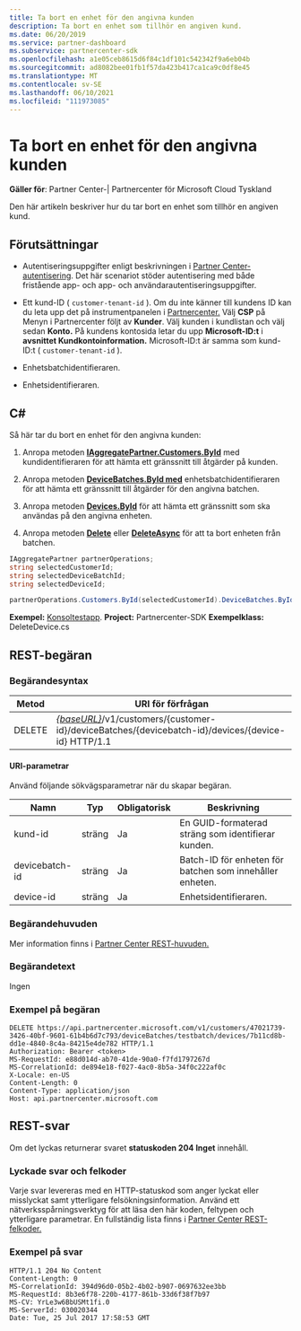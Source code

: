 ```yaml
---
title: Ta bort en enhet för den angivna kunden
description: Ta bort en enhet som tillhör en angiven kund.
ms.date: 06/20/2019
ms.service: partner-dashboard
ms.subservice: partnercenter-sdk
ms.openlocfilehash: a1e05ceb8615d6f84c1df101c542342f9a6eb04b
ms.sourcegitcommit: ad8082bee01fb1f57da423b417ca1ca9c0df8e45
ms.translationtype: MT
ms.contentlocale: sv-SE
ms.lasthandoff: 06/10/2021
ms.locfileid: "111973085"
---
```

# <a name="delete-a-device-for-the-specified-customer"></a>Ta bort en enhet för den angivna kunden

**Gäller för**: Partner Center-| Partnercenter för Microsoft Cloud Tyskland

Den här artikeln beskriver hur du tar bort en enhet som tillhör en angiven kund.

## <a name="prerequisites"></a>Förutsättningar

- Autentiseringsuppgifter enligt beskrivningen i [Partner Center-autentisering](partner-center-authentication.md). Det här scenariot stöder autentisering med både fristående app- och app- och användarautentiseringsuppgifter.

- Ett kund-ID ( `customer-tenant-id` ). Om du inte känner till kundens ID kan du leta upp det på instrumentpanelen i [Partnercenter.](https://partner.microsoft.com/dashboard) Välj **CSP** på Menyn i Partnercenter följt av **Kunder**. Välj kunden i kundlistan och välj sedan **Konto.** På kundens kontosida letar du upp **Microsoft-ID:t** i **avsnittet Kundkontoinformation.** Microsoft-ID:t är samma som kund-ID:t ( `customer-tenant-id` ).

- Enhetsbatchidentifieraren.

- Enhetsidentifieraren.

## <a name="c"></a>C\#

Så här tar du bort en enhet för den angivna kunden:

1. Anropa metoden [**IAggregatePartner.Customers.ById**](/dotnet/api/microsoft.store.partnercenter.customers.icustomercollection.byid) med kundidentifieraren för att hämta ett gränssnitt till åtgärder på kunden.

2. Anropa metoden [**DeviceBatches.ById med**](/dotnet/api/microsoft.store.partnercenter.devicesdeployment.idevicesbatchcollection.byid) enhetsbatchidentifieraren för att hämta ett gränssnitt till åtgärder för den angivna batchen.

3. Anropa metoden [**Devices.ById**](/dotnet/api/microsoft.store.partnercenter.devicesdeployment.idevicecollection.byid) för att hämta ett gränssnitt som ska användas på den angivna enheten.

4. Anropa metoden [**Delete**](/dotnet/api/microsoft.store.partnercenter.devicesdeployment.idevice.delete) eller [**DeleteAsync**](/dotnet/api/microsoft.store.partnercenter.devicesdeployment.idevice.deleteasync) för att ta bort enheten från batchen.

``` csharp
IAggregatePartner partnerOperations;
string selectedCustomerId;
string selectedDeviceBatchId;
string selectedDeviceId;

partnerOperations.Customers.ById(selectedCustomerId).DeviceBatches.ById(selectedDeviceBatchId).Devices.ById(selectedDeviceId).Delete();
```

**Exempel:** [Konsoltestapp](console-test-app.md). **Project:** Partnercenter-SDK **Exempelklass:** DeleteDevice.cs

## <a name="rest-request"></a>REST-begäran

### <a name="request-syntax"></a>Begärandesyntax

| Metod     | URI för förfrågan                                                                                                                        |
|------------|------------------------------------------------------------------------------------------------------------------------------------|
| DELETE     | [*{baseURL}*](partner-center-rest-urls.md)/v1/customers/{customer-id}/deviceBatches/{devicebatch-id}/devices/{device-id} HTTP/1.1  |

#### <a name="uri-parameters"></a>URI-parametrar

Använd följande sökvägsparametrar när du skapar begäran.

| Namn           | Typ   | Obligatorisk | Beskrivning                                                        |
|----------------|--------|----------|--------------------------------------------------------------------|
| kund-id    | sträng | Ja      | En GUID-formaterad sträng som identifierar kunden.              |
| devicebatch-id | sträng | Ja      | Batch-ID för enheten för batchen som innehåller enheten. |
| device-id      | sträng | Ja      | Enhetsidentifieraren.                                             |

### <a name="request-headers"></a>Begärandehuvuden

Mer information finns i [Partner Center REST-huvuden.](headers.md)

### <a name="request-body"></a>Begärandetext

Ingen

### <a name="request-example"></a>Exempel på begäran

```http
DELETE https://api.partnercenter.microsoft.com/v1/customers/47021739-3426-40bf-9601-61b4b6d7c793/deviceBatches/testbatch/devices/7b11cd8b-dd1e-4840-8c4a-84215e4de782 HTTP/1.1
Authorization: Bearer <token>
MS-RequestId: e88d014d-ab70-41de-90a0-f7fd1797267d
MS-CorrelationId: de894e18-f027-4ac0-8b5a-34f0c222af0c
X-Locale: en-US
Content-Length: 0
Content-Type: application/json
Host: api.partnercenter.microsoft.com
```

## <a name="rest-response"></a>REST-svar

Om det lyckas returnerar svaret **statuskoden 204 Inget** innehåll.

### <a name="response-success-and-error-codes"></a>Lyckade svar och felkoder

Varje svar levereras med en HTTP-statuskod som anger lyckat eller misslyckat samt ytterligare felsökningsinformation. Använd ett nätverksspårningsverktyg för att läsa den här koden, feltypen och ytterligare parametrar. En fullständig lista finns i [Partner Center REST-felkoder.](error-codes.md)

### <a name="response-example"></a>Exempel på svar

```http
HTTP/1.1 204 No Content
Content-Length: 0
MS-CorrelationId: 394d96d0-05b2-4b02-b907-0697632ee3bb
MS-RequestId: 8b3e6f78-220b-4177-861b-33d6f38f7b97
MS-CV: YrLe3w6BbUSMt1fi.0
MS-ServerId: 030020344
Date: Tue, 25 Jul 2017 17:58:53 GMT
```
